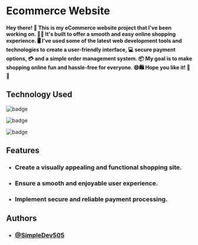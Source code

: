 
# Ecommerce Website

#### Hey there! 👋 This is my eCommerce website project that I've been working on. 🛒✨ It's built to offer a smooth and easy online shopping experience. 🖥️ I've used some of the latest web development tools and technologies to create a user-friendly interface, 💻 secure payment options, 💳 and a simple order management system. 📦 My goal is to make shopping online fun and hassle-free for everyone. 😄🛍️ Hope you like it! 🎉🚀

## Technology Used

![badge](https://img.shields.io/badge/HTML5-ff4d00.svg?style=for-the-badge&logo=HTML5&logoColor=ffffff&labelColor=000000)
 
![badge](https://img.shields.io/badge/css3-0091ff.svg?style=for-the-badge&logo=CSS3&logoColor=ffffff&labelColor=000000)

![badge](https://img.shields.io/badge/JavaScript-ffdd00.svg?style=for-the-badge&logo=JavaScript&logoColor=ffffff&labelColor=000000)


## Features

- ### Create a visually appealing and functional shopping site.
- ### Ensure a smooth and enjoyable user experience.
- ### Implement secure and reliable payment processing.


## Authors

- ### [@SimpleDev505](https://github.com/SimpleDev505)

